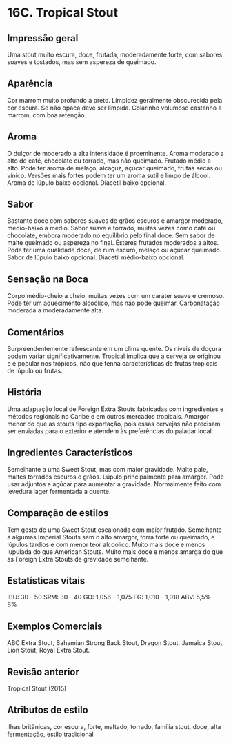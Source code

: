 # 16C. Tropical Stout

## Impressão geral

Uma stout muito escura, doce, frutada, moderadamente forte, com sabores suaves e tostados, mas sem aspereza de queimado.

## Aparência

Cor marrom muito profundo a preto. Límpidez geralmente obscurecida pela cor escura. Se não opaca deve ser límpída. Colarinho volumoso castanho a marrom, com boa retenção.

## Aroma

O dulçor de moderado a alta intensidade é proeminente. Aroma moderado a alto de café, chocolate ou torrado, mas não queimado. Frutado médio a alto. Pode ter aroma de melaço, alcaçuz, açúcar queimado, frutas secas ou vínico. Versões mais fortes podem ter um aroma sutil e limpo de álcool. Aroma de lúpulo baixo opcional. Diacetil baixo opcional.

## Sabor

Bastante doce com sabores suaves de grãos escuros e amargor moderado, médio-baixo a médio. Sabor suave e torrado, muitas vezes como café ou chocolate, embora moderado no equilíbrio pelo final doce. Sem sabor de malte queimado ou aspereza no final. Ésteres frutados moderados a altos. Pode ter uma qualidade doce, de rum escuro, melaço ou açúcar queimado. Sabor de lúpulo baixo opcional. Diacetil médio-baixo opcional.

## Sensação na Boca

Corpo médio-cheio a cheio, muitas vezes com um caráter suave e cremoso. Pode ter um aquecimento alcoólico, mas não pode queimar. Carbonatação moderada a moderadamente alta.

## Comentários

Surpreendentemente refrescante em um clima quente. Os níveis de doçura podem variar significativamente. Tropical implica que a cerveja se originou e é popular nos trópicos, não que tenha características de frutas tropicais de lúpulo ou frutas.

## História

Uma adaptação local de Foreign Extra Stouts fabricadas com ingredientes e métodos regionais no Caribe e em outros mercados tropicais. Amargor menor do que as stouts tipo exportação, pois essas cervejas não precisam ser enviadas para o exterior e atendem às preferências do paladar local.

## Ingredientes Característicos

Semelhante a uma Sweet Stout, mas com maior gravidade. Malte pale, maltes torrados escuros e grãos. Lúpulo principalmente para amargor. Pode usar adjuntos e açúcar para aumentar a gravidade. Normalmente feito com levedura lager fermentada a quente.

## Comparação de estilos

Tem gosto de uma Sweet Stout escalonada com maior frutado. Semelhante a algumas Imperial Stouts sem o alto amargor, torra forte ou queimado, e lúpulos tardios e com menor teor alcoólico. Muito mais doce e menos lupulada do que American Stouts. Muito mais doce e menos amarga do que as Foreign Extra Stouts de gravidade semelhante.

## Estatísticas vitais

IBU: 30 - 50
SRM: 30 - 40
GO: 1,056 - 1,075
FG: 1,010 - 1,018
ABV: 5,5% - 8%

## Exemplos Comerciais

ABC Extra Stout, Bahamian Strong Back Stout, Dragon Stout, Jamaica Stout, Lion Stout, Royal Extra Stout.

## Revisão anterior

Tropical Stout (2015)

## Atributos de estilo

ilhas britânicas, cor escura, forte, maltado, torrado, família stout, doce, alta fermentação, estilo tradicional